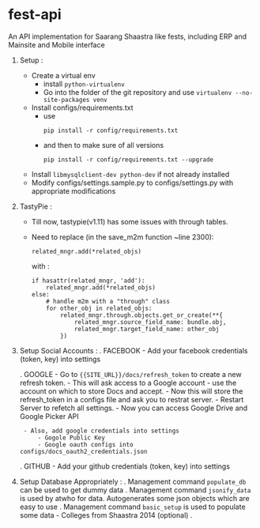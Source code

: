 fest-api
========

An API implementation for Saarang Shaastra like fests, including ERP and Mainsite and Mobile interface

1. Setup :
	- Create a virtual env
		- install `python-virtualenv`
		- Go into the folder of the git repository and use `virtualenv --no-site-packages venv`
	- Install configs/requirements.txt
		- use 
			```
			pip install -r config/requirements.txt
			```
		- and then to make sure of all versions
			```
			pip install -r config/requirements.txt --upgrade
			```
	- Install `libmysqlclient-dev python-dev` if not already installed
	- Modify configs/settings.sample.py to configs/settings.py with appropriate modifications


2. TastyPie :
    - Till now, tastypie(v1.11) has some issues with through tables.
    - Need to replace (in the save_m2m function ~line 2300): 
     
    	```
     	related_mngr.add(*related_objs)
     	```
      with :
      	```
      	if hasattr(related_mngr, 'add'):
			related_mngr.add(*related_objs)
		else:
			# handle m2m with a "through" class
			for other_obj in related_objs:
				related_mngr.through.objects.get_or_create(**{
					related_mngr.source_field_name: bundle.obj,
					related_mngr.target_field_name: other_obj
				})
		```

3. Setup Social Accounts :
	. FACEBOOK
		- Add your facebook credentials (token, key) into settings

	. GOOGLE
		- Go to `{{SITE_URL}}/docs/refresh_token` to create a new refresh token.
		- This will ask access to a Google account - use the account on which to store Docs and accept.
		- Now this will store the refresh_token in a configs file and ask you to restrat server.
		- Restart Server to refetch all settings.
		- Now you can access Google Drive and Google Picker API
		
		- Also, add google credentials into settings
			- Gogole Public Key
			- Google oauth configs into configs/docs_oauth2_credentials.json
		
	. GITHUB
		- Add your github credentials (token, key) into settings
    

4. Setup Database Appropriately :
	. Management command `populate_db` can be used to get dummy data
	. Management command `jsonify_data` is used by atwho for data. Autogenerates some json objects which are easy to use
	. Management command `basic_setup` is used to populate some data - Colleges from Shaastra 2014 (optional)
	. 